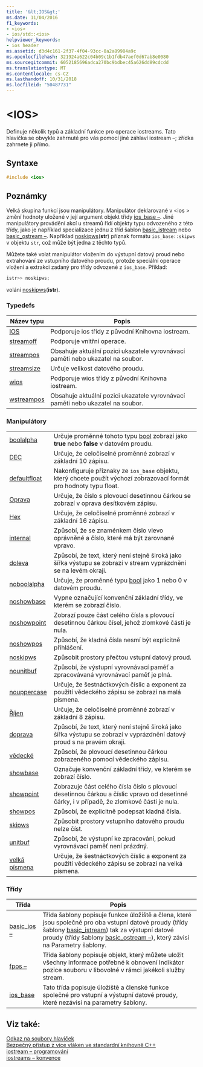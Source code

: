 ```yaml
---
title: '&lt;IOS&gt;'
ms.date: 11/04/2016
f1_keywords:
- <ios>
- ios/std::<ios>
helpviewer_keywords:
- ios header
ms.assetid: d3d4c161-2f37-4f04-93cc-0a2a89984a9c
ms.openlocfilehash: 321924a622c04b09c1b1fdb47aef0d67ab8e0080
ms.sourcegitcommit: 6052185696adca270bc9bdbec45a626dd89cdcdd
ms.translationtype: MT
ms.contentlocale: cs-CZ
ms.lasthandoff: 10/31/2018
ms.locfileid: "50487731"
---
```

# <a name="ltiosgt"></a>&lt;IOS&gt;

Definuje několik typů a základní funkce pro operace iostreams. Tato hlavička se obvykle zahrnuté pro vás pomocí jiné záhlaví iostream –; zřídka zahrnete ji přímo.

## <a name="syntax"></a>Syntaxe

```cpp
#include <ios>

```

## <a name="remarks"></a>Poznámky

Velká skupina funkcí jsou manipulátory. Manipulátor deklarované v \<ios > změní hodnoty uložené v její argument objekt třídy [ios_base –](../standard-library/ios-base-class.md). Jiné manipulátory provádění akcí u streamů řídí objekty typu odvozeného z této třídy, jako je například specializace jednu z tříd šablon [basic_istream](../standard-library/basic-istream-class.md) nebo [basic_ostream –](../standard-library/basic-ostream-class.md). Například [noskipws](../standard-library/ios-functions.md#noskipws)(**str**) příznak formátu `ios_base::skipws` v objektu `str`, což může být jedna z těchto typů.

Můžete také volat manipulátor vložením do výstupní datový proud nebo extrahování ze vstupního datového proudu, protože speciální operace vložení a extrakci zadaný pro třídy odvozené z `ios_base`. Příklad:

```cpp
istr>> noskipws;
```

volání [noskipws](../standard-library/ios-functions.md#noskipws)(**istr**).

### <a name="typedefs"></a>Typedefs

|Název typu|Popis|
|-|-|
|[IOS](../standard-library/ios-typedefs.md#ios)|Podporuje ios třídy z původní Knihovna iostream.|
|[streamoff](../standard-library/ios-typedefs.md#streamoff)|Podporuje vnitřní operace.|
|[streampos](../standard-library/ios-typedefs.md#streampos)|Obsahuje aktuální pozici ukazatele vyrovnávací paměti nebo ukazatel na soubor.|
|[streamsize](../standard-library/ios-typedefs.md#streamsize)|Určuje velikost datového proudu.|
|[wios](../standard-library/ios-typedefs.md#wios)|Podporuje wios třídy z původní Knihovna iostream.|
|[wstreampos](../standard-library/ios-typedefs.md#wstreampos)|Obsahuje aktuální pozici ukazatele vyrovnávací paměti nebo ukazatel na soubor.|

### <a name="manipulators"></a>Manipulátory

|||
|-|-|
|[boolalpha](../standard-library/ios-functions.md#boolalpha)|Určuje proměnné tohoto typu [bool](../cpp/bool-cpp.md) zobrazí jako **true** nebo **false** v datovém proudu.|
|[DEC](../standard-library/ios-functions.md#dec)|Určuje, že celočíselné proměnné zobrazí v základní 10 zápisu.|
|[defaultfloat](../standard-library/ios-functions.md#ios_defaultfloat)|Nakonfiguruje příznaky ze `ios_base` objektu, který chcete použít výchozí zobrazovací formát pro hodnoty typu float.|
|[Oprava](../standard-library/ios-functions.md#fixed)|Určuje, že číslo s plovoucí desetinnou čárkou se zobrazí v oprava desítkovém zápisu.|
|[Hex](../standard-library/ios-functions.md#hex)|Určuje, že celočíselné proměnné zobrazí v základní 16 zápisu.|
|[internal](../standard-library/ios-functions.md#internal)|Způsobí, že se znaménkem číslo vlevo oprávněné a číslo, které má být zarovnané vpravo.|
|[doleva](../standard-library/ios-functions.md#left)|Způsobí, že text, který není stejně široká jako šířka výstupu se zobrazí v stream vyprázdnění se na levém okraji.|
|[noboolalpha](../standard-library/ios-functions.md#noboolalpha)|Určuje, že proměnné typu [bool](../cpp/bool-cpp.md) jako 1 nebo 0 v datovém proudu.|
|[noshowbase](../standard-library/ios-functions.md#noshowbase)|Vypne označující konvenční základní třídy, ve kterém se zobrazí číslo.|
|[noshowpoint](../standard-library/ios-functions.md#noshowpoint)|Zobrazí pouze část celého čísla s plovoucí desetinnou čárkou čísel, jehož zlomkové části je nula.|
|[noshowpos](../standard-library/ios-functions.md#noshowpos)|Způsobí, že kladná čísla nesmí být explicitně přihlášení.|
|[noskipws](../standard-library/ios-functions.md#noskipws)|Způsobit prostory přečtou vstupní datový proud.|
|[nounitbuf](../standard-library/ios-functions.md#nounitbuf)|Způsobí, že výstupní vyrovnávací paměť a zpracovávaná vyrovnávací paměť je plná.|
|[nouppercase](../standard-library/ios-functions.md#nouppercase)|Určuje, že šestnáctkových číslic a exponent za použití vědeckého zápisu se zobrazí na malá písmena.|
|[Říjen](../standard-library/ios-functions.md#oct)|Určuje, že celočíselné proměnné zobrazí v základní 8 zápisu.|
|[doprava](../standard-library/ios-functions.md#right)|Způsobí, že text, který není stejně široká jako šířka výstupu se zobrazí v vyprázdnění datový proud s na pravém okraji.|
|[vědecké](../standard-library/ios-functions.md#scientific)|Způsobí, že plovoucí desetinnou čárkou zobrazeného pomocí vědeckého zápisu.|
|[showbase](../standard-library/ios-functions.md#showbase)|Označuje konvenční základní třídy, ve kterém se zobrazí číslo.|
|[showpoint](../standard-library/ios-functions.md#showpoint)|Zobrazuje část celého čísla číslo s plovoucí desetinnou čárkou a číslic vpravo od desetinné čárky, i v případě, že zlomkové části je nula.|
|[showpos](../standard-library/ios-functions.md#showpos)|Způsobí, že explicitně podepsat kladná čísla.|
|[skipws](../standard-library/ios-functions.md#skipws)|Způsobit prostory vstupního datového proudu nelze číst.|
|[unitbuf](../standard-library/ios-functions.md#unitbuf)|Způsobí, že výstupní ke zpracování, pokud vyrovnávací paměť není prázdný.|
|[velká písmena](../standard-library/ios-functions.md#uppercase)|Určuje, že šestnáctkových číslic a exponent za použití vědeckého zápisu se zobrazí na velká písmena.|

### <a name="classes"></a>Třídy

|Třída|Popis|
|-|-|
|[basic_ios –](../standard-library/basic-ios-class.md)|Třída šablony popisuje funkce úložiště a člena, které jsou společné pro oba vstupní datové proudy (třídy šablony [basic_istream](../standard-library/basic-istream-class.md)) tak za výstupní datové proudy (třídy šablony [basic_ostream –](../standard-library/basic-ostream-class.md)), který závisí na Parametry šablony.|
|[fpos –](../standard-library/fpos-class.md)|Třída šablony popisuje objekt, který můžete uložit všechny informace potřebné k obnovení Indikátor pozice souboru v libovolné v rámci jakékoli služby stream.|
|[ios_base](../standard-library/ios-base-class.md)|Tato třída popisuje úložiště a členské funkce společné pro vstupní a výstupní datové proudy, které nezávisí na parametry šablony.|

## <a name="see-also"></a>Viz také:

[Odkaz na soubory hlaviček](../standard-library/cpp-standard-library-header-files.md)<br/>
[Bezpečný přístup z více vláken ve standardní knihovně C++](../standard-library/thread-safety-in-the-cpp-standard-library.md)<br/>
[iostream – programování](../standard-library/iostream-programming.md)<br/>
[iostreams – konvence](../standard-library/iostreams-conventions.md)<br/>
